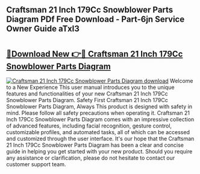 ## Craftsman 21 Inch 179Cc Snowblower Parts Diagram PDf Free Download - Part-6jn Service Owner Guide aTxI3

# <h2><a href="http://dfmot2a.blite.top/?on=Craftsman+21+Inch+179Cc+Snowblower+Parts+Diagram">🔗Download New 👉🔴 Craftsman 21 Inch 179Cc Snowblower Parts Diagram</a></h2>

[![Craftsman 21 Inch 179Cc Snowblower Parts Diagram download](https://i.imgur.com/lujVjoI.png)](http://dfmot2a.blite.top/?on=Craftsman+21+Inch+179Cc+Snowblower+Parts+Diagram)
Welcome to a New Experience This user manual introduces you to the unique features and functionalities of your new Craftsman 21 Inch 179Cc Snowblower Parts Diagram. Safety First Craftsman 21 Inch 179Cc Snowblower Parts Diagram, Always This product is designed with safety in mind. Please follow all safety precautions when operating it. Craftsman 21 Inch 179Cc Snowblower Parts Diagram comes with an impressive collection of advanced features, including facial recognition, gesture control, customizable profiles, and automated tasks, all of which can be accessed and customized through the user interface. It's our hope that the Craftsman 21 Inch 179Cc Snowblower Parts Diagram has been a clear and concise guide in helping you get started with your new product. Should you require any assistance or clarification, please do not hesitate to contact our customer support team.

